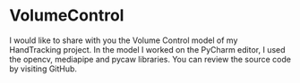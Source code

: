 # VolumeControl
I would like to share with you the Volume Control model of my HandTracking project. In the model I worked on the PyCharm editor, I used the opencv, mediapipe and pycaw libraries. You can review the source code by visiting GitHub.
